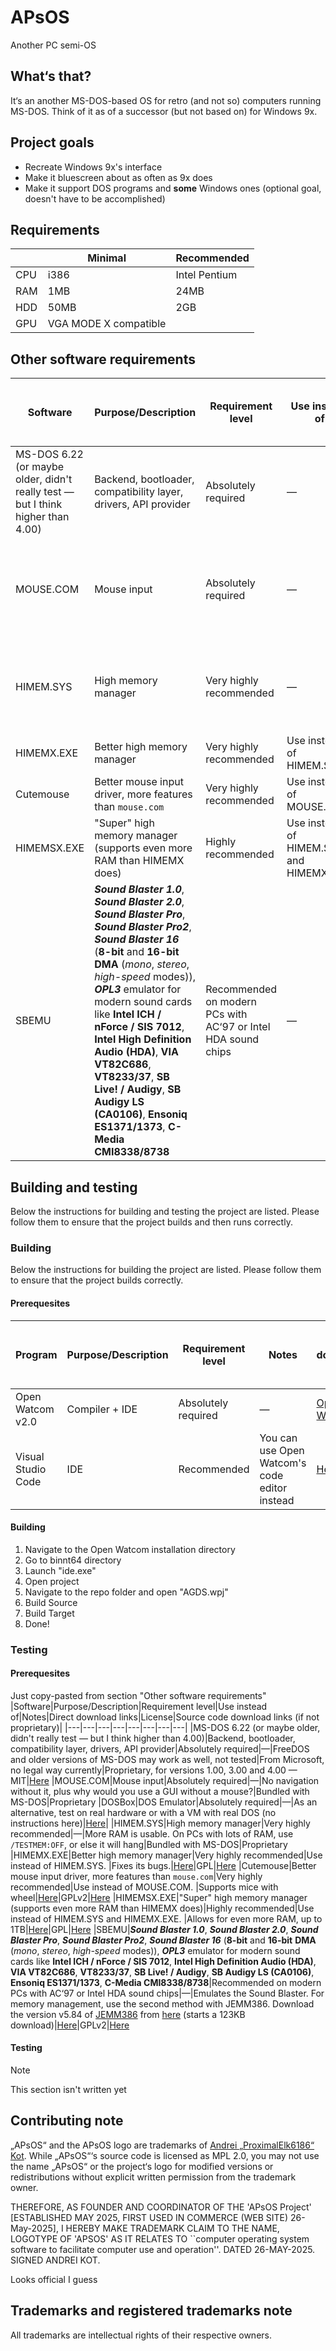 # APsOS
Another PC semi-OS


## What‘s that?
It‘s an another MS-DOS-based OS for retro (and not so) computers running MS-DOS. 
Think of it as of a successor (but not based on) for Windows 9x. 
## Project goals
- Recreate Windows 9x's interface
- Make it bluescreen about as often as 9x does
- Make it support DOS programs and **some** Windows ones (optional goal, doesn't have to be accomplished)
## Requirements



| | Minimal | Recommended |
|---|---|---|
|CPU|i386|Intel Pentium|
|RAM|1MB|24MB|
|HDD|50MB|2GB|
|GPU|VGA MODE X compatible|


## Other software requirements

|Software|Purpose/Description|Requirement level|Use instead of|Notes|Direct download links|License|Source code download links (if not proprietary)|
|---|---|---|---|---|---|---|---|
|MS-DOS 6.22 (or maybe older, didn't really test — but I think higher than 4.00)|Backend, bootloader, compatibility layer, drivers, API provider|Absolutely required|—|FreeDOS and older versions of MS-DOS may work as well, not tested|From Microsoft, no legal way currently|Proprietary, for versions 1.00, 3.00 and 4.00 — MIT|[Here](https://github.com/microsoft/MS-DOS)
|MOUSE.COM|Mouse input|Absolutely required|—|No navigation without it, plus why would you use a GUI without a mouse?|Bundled with MS-DOS|Proprietary
|HIMEM.SYS|High memory manager|Very highly recommended|—|More RAM is usable. On PCs with lots of RAM, use  ```/TESTMEM:OFF```, or else it will hang|Bundled with MS-DOS|Proprietary
|HIMEMX.EXE|Better high memory manager|Very highly recommended|Use instead of HIMEM.SYS. |Fixes its bugs.|[Here](https://github.com/Baron-von-Riedesel/HimemX)|GPL|[Here](https://github.com/Baron-von-Riedesel/HimemX)
|Cutemouse|Better mouse input driver, more features than ```mouse.com```|Very highly recommended|Use instead of MOUSE.COM. |Supports mice with wheel|[Here](https://cutemouse.sourceforge.net/)|GPLv2|[Here](https://sourceforge.net/projects/cutemouse/)
|HIMEMSX.EXE|"Super" high memory manager (supports even more RAM than HIMEMX does)|Highly recommended|Use instead of HIMEM.SYS and HIMEMX.EXE. |Allows for even more RAM, up to 1TB|[Here](https://github.com/Baron-von-Riedesel/HimemSX)|GPL|[Here](https://github.com/Baron-von-Riedesel/HimemSX)
|SBEMU|_**Sound Blaster 1.0**_, _**Sound Blaster 2.0**_, _**Sound Blaster Pro**_, _**Sound Blaster Pro2**_, _**Sound Blaster 16**_ (**8-bit** and **16-bit** **DMA** (*mono*, *stereo*, *high-speed* modes)), _**OPL3**_ emulator for modern sound cards like **Intel ICH / nForce / SIS 7012**, **Intel High Definition Audio (HDA)**, **VIA VT82C686**, **VT8233/37**, **SB Live! / Audigy**, **SB Audigy LS (CA0106)**, **Ensoniq ES1371/1373**, **C-Media CMI8338/8738**|Recommended on modern PCs with AC‘97 or Intel HDA sound chips|—|Emulates the Sound Blaster. For memory management, use the second method with JEMM386. Download the version v5.84 of [JEMM386](https://github.com/Baron-von-Riedesel/Jemm) from [here](https://github.com/Baron-von-Riedesel/Jemm/releases/download/v5.84/JemmB_v584.zip) (starts a 123KB download)|[Here](https://github.com/crazii/SBEMU/releases/tag/Release_1.0.0-beta.5)|GPLv2|[Here](https://github.com/crazii/SBEMU)
## Building and testing
Below the instructions for building and testing the project are listed. Please follow them to ensure that the project builds and then runs correctly.
### Building
Below the instructions for building the project are listed. Please follow them to ensure that the project builds correctly.
#### Prerequesites
|Program|Purpose/Description|Requirement level|Notes|Direct download links|License|Source code download links (if not proprietary)|
|---|---|---|---|---|---|---|
|Open Watcom v2.0|Compiler + IDE|Absolutely required|—|[Open Watcom](https://github.com/open-watcom/open-watcom-v2)|Custom license|[Open Watcom](https://github.com/open-watcom/open-watcom-v2)|
|Visual Studio Code|IDE|Recommended|You can use Open Watcom's code editor instead|[Here](https://code.visualstudio.com/download)|Proprietary|—|
#### Building
1. Navigate to the Open Watcom installation directory
2. Go to binnt64 directory
3. Launch "ide.exe"
4. Open project
5. Navigate to the repo folder and open "AGDS.wpj"
6. Build Source
7. Build Target
8. Done!
### Testing
#### Prerequesites
Just copy-pasted from section "Other software requirements"
|Software|Purpose/Description|Requirement level|Use instead of|Notes|Direct download links|License|Source code download links (if not proprietary)|
|---|---|---|---|---|---|---|---|
|MS-DOS 6.22 (or maybe older, didn't really test — but I think higher than 4.00)|Backend, bootloader, compatibility layer, drivers, API provider|Absolutely required|—|FreeDOS and older versions of MS-DOS may work as well, not tested|From Microsoft, no legal way currently|Proprietary, for versions 1.00, 3.00 and 4.00 — MIT|[Here](https://github.com/microsoft/MS-DOS)
|MOUSE.COM|Mouse input|Absolutely required|—|No navigation without it, plus why would you use a GUI without a mouse?|Bundled with MS-DOS|Proprietary
|DOSBox|DOS Emulator|Absolutely required|—|As an alternative, test on real hardware or with a VM with real DOS (no instructions here)|[Here](https://sourceforge.net/projects/dosbox/files/latest/download)|
|HIMEM.SYS|High memory manager|Very highly recommended|—|More RAM is usable. On PCs with lots of RAM, use  ```/TESTMEM:OFF```, or else it will hang|Bundled with MS-DOS|Proprietary
|HIMEMX.EXE|Better high memory manager|Very highly recommended|Use instead of HIMEM.SYS. |Fixes its bugs.|[Here](https://github.com/Baron-von-Riedesel/HimemX)|GPL|[Here](https://github.com/Baron-von-Riedesel/HimemX)
|Cutemouse|Better mouse input driver, more features than ```mouse.com```|Very highly recommended|Use instead of MOUSE.COM. |Supports mice with wheel|[Here](https://cutemouse.sourceforge.net/)|GPLv2|[Here](https://sourceforge.net/projects/cutemouse/)
|HIMEMSX.EXE|"Super" high memory manager (supports even more RAM than HIMEMX does)|Highly recommended|Use instead of HIMEM.SYS and HIMEMX.EXE. |Allows for even more RAM, up to 1TB|[Here](https://github.com/Baron-von-Riedesel/HimemSX)|GPL|[Here](https://github.com/Baron-von-Riedesel/HimemSX)
|SBEMU|_**Sound Blaster 1.0**_, _**Sound Blaster 2.0**_, _**Sound Blaster Pro**_, _**Sound Blaster Pro2**_, _**Sound Blaster 16**_ (**8-bit** and **16-bit** **DMA** (*mono*, *stereo*, *high-speed* modes)), _**OPL3**_ emulator for modern sound cards like **Intel ICH / nForce / SIS 7012**, **Intel High Definition Audio (HDA)**, **VIA VT82C686**, **VT8233/37**, **SB Live! / Audigy**, **SB Audigy LS (CA0106)**, **Ensoniq ES1371/1373**, **C-Media CMI8338/8738**|Recommended on modern PCs with AC‘97 or Intel HDA sound chips|—|Emulates the Sound Blaster. For memory management, use the second method with JEMM386. Download the version v5.84 of [JEMM386](https://github.com/Baron-von-Riedesel/Jemm) from [here](https://github.com/Baron-von-Riedesel/Jemm/releases/download/v5.84/JemmB_v584.zip) (starts a 123KB download)|[Here](https://github.com/crazii/SBEMU/releases/tag/Release_1.0.0-beta.5)|GPLv2|[Here](https://github.com/crazii/SBEMU)
#### Testing
> [!NOTE]
> This section isn't written yet

## Contributing note
„APsOS“ and the APsOS logo are trademarks of [Andrei „ProximalElk6186“ Kot](https://github.com/ProximalElk6186).
While „APsOS“‘s source code is licensed as MPL 2.0, you may not use the name „APsOS“ or the project‘s logo for modified versions or redistributions without explicit written permission from the trademark owner.

THEREFORE, AS FOUNDER AND COORDINATOR OF THE 'APsOS Project' 
[ESTABLISHED MAY 2025, FIRST USED IN COMMERCE (WEB SITE) 26-May-2025], I HEREBY MAKE TRADEMARK CLAIM TO THE NAME, LOGOTYPE OF 'APSOS' AS IT RELATES TO ``computer operating system 
software to facilitate computer use and operation''.  DATED 26-MAY-2025. 
  SIGNED ANDREI KOT.

Looks official I guess

## Trademarks and registered trademarks note

All trademarks are intellectual rights of their respective owners.
